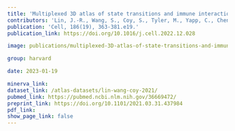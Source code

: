 ```yaml
---
title: 'Multiplexed 3D atlas of state transitions and immune interactions in colorectal cancer.'
contributors: 'Lin, J.-R., Wang, S., Coy, S., Tyler, M., Yapp, C., Chen, Y.-A., Heiser, C.N., Lau, K.S., Santagata, S., Sorger, P.K. (2023).'
publication: 'Cell, 186(19), 363-381.e19.'
publication_link: https://doi.org/10.1016/j.cell.2022.12.028

image: publications/multiplexed-3D-atlas-of-state-transitions-and-immune-interactions-in-colorectal-cancer.PNG

group: harvard

date: 2023-01-19

minerva_link:
dataset_link: /atlas-datasets/lin-wang-coy-2021/
pubmed_link: https://pubmed.ncbi.nlm.nih.gov/36669472/
preprint_link: https://doi.org/10.1101/2021.03.31.437984
pdf_link:
show_page_link: false
---
```

